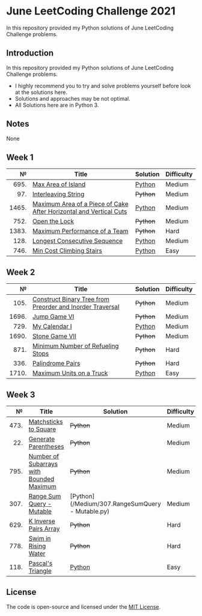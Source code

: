 # June LeetCoding Challenge 2021
In this repository provided my Python solutions of June LeetCoding Challenge problems.

## Introduction
In this repository provided my Python solutions of June LeetCoding Challenge problems. 
- I highly recommend you to try and solve problems yourself before look at the solutions here.
- Solutions and approaches may be not optimal.
- All Solutions here are in Python 3.

## Notes
None

## Week 1
|№|Title|Solution|Difficulty|
| ----: | --- | --- | --- |
|695.|[Max Area of Island](https://leetcode.com/problems/max-area-of-island/)|[Python](/Medium/695.MaxAreaofIsland.py)|Medium|
|97.|[Interleaving String](https://leetcode.com/problems/interleaving-string/)|~~Python~~|Medium|
|1465.|[Maximum Area of a Piece of Cake After Horizontal and Vertical Cuts](https://leetcode.com/problems/maximum-area-of-a-piece-of-cake-after-horizontal-and-vertical-cuts/)|[Python](/Medium/1465.MaximumAreaofaPieceofCakeAfterHorizontalandVerticalCuts.py)|Medium|
|752.|[Open the Lock](https://leetcode.com/problems/open-the-lock/)|~~Python~~|Medium|
|1383.|[Maximum Performance of a Team](https://leetcode.com/problems/maximum-performance-of-a-team/)|~~Python~~|Hard|
|128.|[Longest Consecutive Sequence](https://leetcode.com/problems/longest-consecutive-sequence/)|[Python](/Medium/128.LongestConsecutiveSequence.py)|Medium|
|746.|[Min Cost Climbing Stairs](https://leetcode.com/problems/min-cost-climbing-stairs/)|[Python](/Easy/746.MinCostClimbingStairs.py)|Easy|

## Week 2
|№|Title|Solution|Difficulty|
| ----: | --- | --- | --- |
|105.|[Construct Binary Tree from Preorder and Inorder Traversal](https://leetcode.com/problems/construct-binary-tree-from-preorder-and-inorder-traversal/)|~~Python~~|Medium|
|1696.|[Jump Game VI](https://leetcode.com/problems/jump-game-vi/)|~~Python~~|Medium|
|729.|[My Calendar I](https://leetcode.com/problems/my-calendar-i/)|[Python](/Medium/729.MyCalendarI.py)|Medium|
|1690.|[Stone Game VII](https://leetcode.com/problems/stone-game-vii/)|~~Python~~|Medium|
|871.|[Minimum Number of Refueling Stops](https://leetcode.com/problems/minimum-number-of-refueling-stops/)|~~Python~~|Hard|
|336.|[Palindrome Pairs](https://leetcode.com/problems/palindrome-pairs/)|~~Python~~|Hard|
|1710.|[Maximum Units on a Truck](https://leetcode.com/problems/maximum-units-on-a-truck/)|[Python](/Easy/1710.MaximumUnitsonaTruck.py)|Easy|

## Week 3
|№|Title|Solution|Difficulty|
| ----: | --- | --- | --- |
|473.|[Matchsticks to Square](https://leetcode.com/problems/matchsticks-to-square/)|~~Python~~|Medium|
|22.|[Generate Parentheses](https://leetcode.com/problems/generate-parentheses/)|~~Python~~|Medium|
|795.|[Number of Subarrays with Bounded Maximum](https://leetcode.com/problems/number-of-subarrays-with-bounded-maximum/)|~~Python~~|Medium|
|307.|[Range Sum Query - Mutable](https://leetcode.com/problems/range-sum-query-mutable/)|[Python](/Medium/307.RangeSumQuery - Mutable.py)|Medium|
|629.|[K Inverse Pairs Array](https://leetcode.com/problems/k-inverse-pairs-array/)|~~Python~~|Hard|
|778.|[Swim in Rising Water](https://leetcode.com/problems/swim-in-rising-water/)|~~Python~~|Hard|
|118.|[Pascal's Triangle](https://leetcode.com/problems/pascals-triangle/)|[Python](https://github.com/YuriSpiridonov/LeetCode/blob/master/Easy/118.PascalsTriangle.py)|Easy|

## License
The code is open-source and licensed under the [MIT License](/LICENSE).
